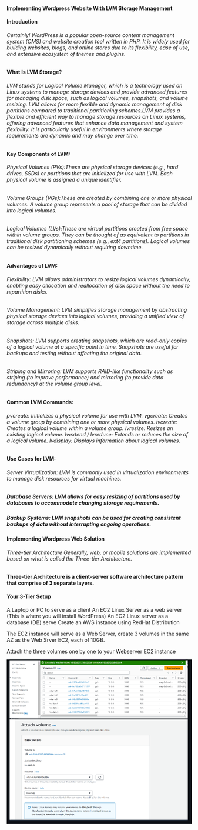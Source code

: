 
#### Implementing Wordpress Website With LVM Storage Management

#### Introduction

######     Certainly! WordPress is a popular open-source content management system (CMS) and website creation tool written in PHP. It is widely used for building websites, blogs, and online stores due to its flexibility, ease of use, and extensive ecosystem of themes and plugins.

####  What Is LVM Storage?

######      LVM stands for Logical Volume Manager, which is a technology used on Linux systems to manage storage devices and provide advanced features for managing disk space, such as logical volumes, snapshots, and volume resizing. LVM allows for more flexible and dynamic management of disk partitions compared to traditional partitioning schemes.LVM provides a flexible and efficient way to manage storage resources on Linux systems, offering advanced features that enhance data management and system flexibility. It is particularly useful in environments where storage requirements are dynamic and may change over time.

####    Key Components of LVM:

######     Physical Volumes (PVs):These are physical storage devices (e.g., hard drives, SSDs) or partitions that are initialized for use with LVM. Each physical volume is assigned a unique identifier.

######     Volume Groups (VGs):These are created by combining one or more physical volumes. A volume group represents a pool of storage that can be divided into logical volumes.

######     Logical Volumes (LVs):These are virtual partitions created from free space within volume groups. They can be thought of as equivalent to partitions in traditional disk partitioning schemes (e.g., ext4 partitions). Logical volumes can be resized dynamically without requiring downtime.

####   Advantages of LVM:

######     Flexibility: LVM allows administrators to resize logical volumes dynamically, enabling easy allocation and reallocation of disk space without the need to repartition disks.

######     Volume Management: LVM simplifies storage management by abstracting physical storage devices into logical volumes, providing a unified view of storage across multiple disks.

######     Snapshots: LVM supports creating snapshots, which are read-only copies of a logical volume at a specific point in time. Snapshots are useful for backups and testing without affecting the original data.

######      Striping and Mirroring: LVM supports RAID-like functionality such as striping (to improve performance) and mirroring (to provide data redundancy) at the volume group level.

####     Common LVM Commands:

######      pvcreate: Initializes a physical volume for use with LVM. vgcreate: Creates a volume group by combining one or more physical volumes. lvcreate: Creates a logical volume within a volume group. lvresize: Resizes an existing logical volume. lvextend / lvreduce: Extends or reduces the size of a logical volume. lvdisplay: Displays information about logical volumes.

####   Use Cases for LVM:

######   Server Virtualization: LVM is commonly used in virtualization environments to manage disk resources for virtual machines.

#####    Database Servers: LVM allows for easy resizing of partitions used by databases to accommodate changing storage requirements.

#####    Backup Systems: LVM snapshots can be used for creating consistent backups of data without interrupting ongoing operations.

####   Implementing Wordpress Web Solution

######    Three-tier Architecture Generally, web, or mobile solutions are implemented based on what is called the Three-tier Architecture.

####    Three-tier Architecture is a client-server software architecture pattern that comprise of 3 separate layers.

####   Your 3-Tier Setup

A Laptop or PC to serve as a client
An EC2 Linux Server as a web server (This is where you will install WordPress)
An EC2 Linux server as a database (DB) serve
Create an AWS instance using RedHat Distribution

The EC2 instance will serve as a Web Server, create 3 volumes in the same AZ as the Web Srver EC2, each of 10GB.

Attach the three volumes one by one to your Webserver EC2 instance

![LVM](<IMAGES/01.png>)